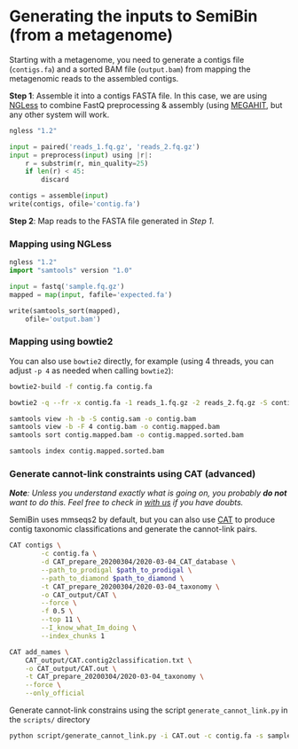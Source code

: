 # Generating the inputs to SemiBin (from a metagenome)

Starting with a metagenome, you need to generate a contigs file (`contigs.fa`)
and a sorted BAM file (`output.bam`) from mapping the metagenomic reads to the
assembled contigs.

**Step 1**: Assemble it into a contigs FASTA file. In this case, we are using
[NGLess](https://ngless.embl.de/) to combine FastQ preprocessing &amp; assembly
(using
[MEGAHIT](https://academic.oup.com/bioinformatics/article/31/10/1674/177884),
but any other system will work.

```python
ngless "1.2"

input = paired('reads_1.fq.gz', 'reads_2.fq.gz')
input = preprocess(input) using |r|:
    r = substrim(r, min_quality=25)
    if len(r) < 45:
        discard

contigs = assemble(input)
write(contigs, ofile='contig.fa')
```

**Step 2**: Map reads to the FASTA file generated in _Step 1_.

### Mapping using NGLess

```python
ngless "1.2"
import "samtools" version "1.0"

input = fastq('sample.fq.gz')
mapped = map(input, fafile='expected.fa')

write(samtools_sort(mapped),
    ofile='output.bam')
```

### Mapping using bowtie2

You can also use `bowtie2` directly, for example (using 4 threads, you can
adjust `-p 4` as needed when calling `bowtie2`):

```bash
bowtie2-build -f contig.fa contig.fa

bowtie2 -q --fr -x contig.fa -1 reads_1.fq.gz -2 reads_2.fq.gz -S contig.sam -p 4

samtools view -h -b -S contig.sam -o contig.bam
samtools view -b -F 4 contig.bam -o contig.mapped.bam
samtools sort contig.mapped.bam -o contig.mapped.sorted.bam

samtools index contig.mapped.sorted.bam
```

### Generate cannot-link constraints using CAT (advanced)

_**Note**: Unless you understand exactly what is going on, you probably **do not** want to do this. Feel free to check in [with us](https://groups.google.com/g/semibin-users) if you have doubts._

SemiBin uses mmseqs2 by default, but you can also use [CAT](https://github.com/dutilh/CAT) to produce contig taxonomic classifications and generate the cannot-link pairs.

```bash
CAT contigs \
        -c contig.fa \
        -d CAT_prepare_20200304/2020-03-04_CAT_database \
        --path_to_prodigal $path_to_prodigal \
        --path_to_diamond $path_to_diamond \
        -t CAT_prepare_20200304/2020-03-04_taxonomy \
        -o CAT_output/CAT \
        --force \
        -f 0.5 \
        --top 11 \
        --I_know_what_Im_doing \
        --index_chunks 1

CAT add_names \
    CAT_output/CAT.contig2classification.txt \
    -o CAT_output/CAT.out \
    -t CAT_prepare_20200304/2020-03-04_taxonomy \
    --force \
    --only_official
```

Generate cannot-link constrains using the script `generate_cannot_link.py` in the `scripts/` directory

```bash
python script/generate_cannot_link.py -i CAT.out -c contig.fa -s sample-name -o output --CAT
```

